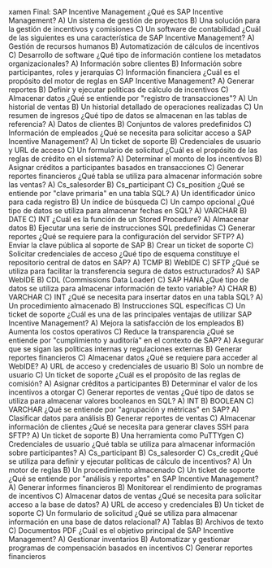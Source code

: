 xamen Final: SAP Incentive Management
¿Qué es SAP Incentive Management?
A) Un sistema de gestión de proyectos
B) Una solución para la gestión de incentivos y comisiones
C) Un software de contabilidad
¿Cuál de las siguientes es una característica de SAP Incentive Management?
A) Gestión de recursos humanos
B) Automatización de cálculos de incentivos
C) Desarrollo de software
¿Qué tipo de información contiene los metadatos organizacionales?
A) Información sobre clientes
B) Información sobre participantes, roles y jerarquías
C) Información financiera
¿Cuál es el propósito del motor de reglas en SAP Incentive Management?
A) Generar reportes
B) Definir y ejecutar políticas de cálculo de incentivos
C) Almacenar datos
¿Qué se entiende por "registro de transacciones"?
A) Un historial de ventas
B) Un historial detallado de operaciones realizadas
C) Un resumen de ingresos
¿Qué tipo de datos se almacenan en las tablas de referencia?
A) Datos de clientes
B) Conjuntos de valores predefinidos
C) Información de empleados
¿Qué se necesita para solicitar acceso a SAP Incentive Management?
A) Un ticket de soporte
B) Credenciales de usuario y URL de acceso
C) Un formulario de solicitud
¿Cuál es el propósito de las reglas de crédito en el sistema?
A) Determinar el monto de los incentivos
B) Asignar créditos a participantes basados en transacciones
C) Generar reportes financieros
¿Qué tabla se utiliza para almacenar información sobre las ventas?
A) Cs_salesorder
B) Cs_participant
C) Cs_position
¿Qué se entiende por "clave primaria" en una tabla SQL?
A) Un identificador único para cada registro
B) Un índice de búsqueda
C) Un campo opcional
¿Qué tipo de datos se utiliza para almacenar fechas en SQL?
A) VARCHAR
B) DATE
C) INT
¿Cuál es la función de un Stored Procedure?
A) Almacenar datos
B) Ejecutar una serie de instrucciones SQL predefinidas
C) Generar reportes
¿Qué se requiere para la configuración del servidor SFTP?
A) Enviar la clave pública al soporte de SAP
B) Crear un ticket de soporte
C) Solicitar credenciales de acceso
¿Qué tipo de esquema constituye el repositorio central de datos en SAP?
A) TCMP
B) WebIDE
C) SFTP
¿Qué se utiliza para facilitar la transferencia segura de datos estructurados?
A) SAP WebIDE
B) CDL (Commissions Data Loader)
C) SAP HANA
¿Qué tipo de datos se utiliza para almacenar información de texto variable?
A) CHAR
B) VARCHAR
C) INT
¿Qué se necesita para insertar datos en una tabla SQL?
A) Un procedimiento almacenado
B) Instrucciones SQL específicas
C) Un ticket de soporte
¿Cuál es una de las principales ventajas de utilizar SAP Incentive Management?
A) Mejora la satisfacción de los empleados
B) Aumenta los costos operativos
C) Reduce la transparencia
¿Qué se entiende por "cumplimiento y auditoría" en el contexto de SAP?
A) Asegurar que se sigan las políticas internas y regulaciones externas
B) Generar reportes financieros
C) Almacenar datos
¿Qué se requiere para acceder al WebIDE?
A) URL de acceso y credenciales de usuario
B) Solo un nombre de usuario
C) Un ticket de soporte
¿Cuál es el propósito de las reglas de comisión?
A) Asignar créditos a participantes
B) Determinar el valor de los incentivos a otorgar
C) Generar reportes de ventas
¿Qué tipo de datos se utiliza para almacenar valores booleanos en SQL?
A) INT
B) BOOLEAN
C) VARCHAR
¿Qué se entiende por "agrupación y métricas" en SAP?
A) Clasificar datos para análisis
B) Generar reportes de ventas
C) Almacenar información de clientes
¿Qué se necesita para generar claves SSH para SFTP?
A) Un ticket de soporte
B) Una herramienta como PuTTYgen
C) Credenciales de usuario
¿Qué tabla se utiliza para almacenar información sobre participantes?
A) Cs_participant
B) Cs_salesorder
C) Cs_credit
¿Qué se utiliza para definir y ejecutar políticas de cálculo de incentivos?
A) Un motor de reglas
B) Un procedimiento almacenado
C) Un ticket de soporte
¿Qué se entiende por "análisis y reportes" en SAP Incentive Management?
A) Generar informes financieros
B) Monitorear el rendimiento de programas de incentivos
C) Almacenar datos de ventas
¿Qué se necesita para solicitar acceso a la base de datos?
A) URL de acceso y credenciales
B) Un ticket de soporte
C) Un formulario de solicitud
¿Qué se utiliza para almacenar información en una base de datos relacional?
A) Tablas
B) Archivos de texto
C) Documentos PDF
¿Cuál es el objetivo principal de SAP Incentive Management?
A) Gestionar inventarios
B) Automatizar y gestionar programas de compensación basados en incentivos
C) Generar reportes financieros